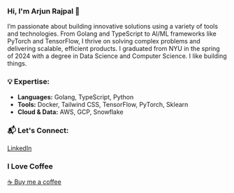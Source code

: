 ### Hi, I'm Arjun Rajpal 👋

I’m passionate about building innovative solutions using a variety of tools and technologies. From Golang and TypeScript to AI/ML frameworks like PyTorch and TensorFlow, I thrive on solving complex problems and delivering scalable, efficient products. I graduated from NYU in the spring of 2024 with a degree in Data Science and Computer Science. I like building things.

### 💡 Expertise:
- **Languages:** Golang, TypeScript, Python
- **Tools:** Docker, Tailwind CSS, TensorFlow, PyTorch, Sklearn
- **Cloud & Data:** AWS, GCP, Snowflake

### 📬 Let's Connect:
[LinkedIn](https://linkedin.com/in/arjun-rajpal)

### I Love Coffee
[☕ Buy me a coffee](https://buymeacoffee.com/arjunrajpal)
